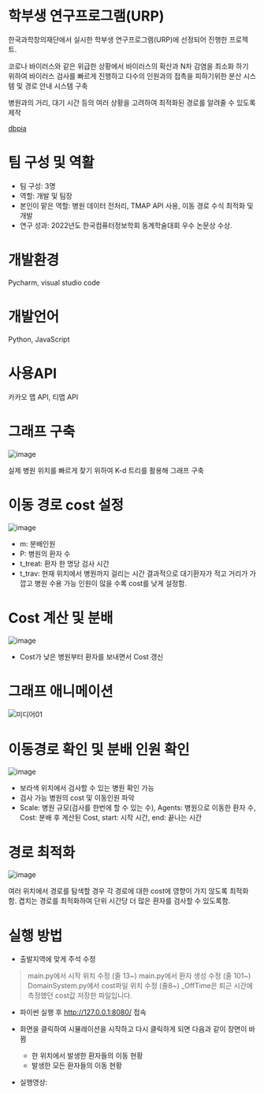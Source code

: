# 학부생 연구프로그램(URP)

한국과학창의재단에서 실시한 학부생 연구프로그램(URP)에 선정되어 진행한 프로젝트.

코로나 바이러스와 같은 위급한 상황에서 바이러스의 확산과 N차 감염을 최소화 하기 위하여 바이러스 검사를 빠르게 진행하고 다수의 인원과의 접촉을 피하기위한 분산 시스템 및 경로 안내 시스템 구축

병원과의 거리, 대기 시간 등의 여러 상황을 고려하여 최적화된 경로를 알려줄 수 있도록 제작

[dbpia](https://www.dbpia.co.kr/journal/articleDetail?nodeId=NODE11037810)

# 팀 구성 및 역활
* 팀 구성: 3명
* 역할: 개발 및 팀장
* 본인이 맡은 역할: 병원 데이터 전처리, TMAP API 사용, 이동 경로 수식 최적화 및 개발
* 연구 성과: 2022년도 한국컴퓨터정보학회 동계학술대회 우수 논문상 수상.

# 개발환경
Pycharm, visual studio code

# 개발언어
Python, JavaScript

# 사용API
카카오 맵 API, 티맵 API

# 그래프 구축
![image](https://user-images.githubusercontent.com/40080826/230781447-0d78cf91-9066-418e-bf83-1179ec80f9c2.png)

실제 병원 위치를 빠르게 찾기 위하여 K-d 트리를 활용해 그래프 구축

# 이동 경로 cost 설정
![image](https://user-images.githubusercontent.com/40080826/230781673-f0c205fa-f015-4363-a15c-92f2749b29e1.png)
* m: 분배인원
* P: 병원의 환자 수
* t_treat: 환자 한 명당 검사 시간
* t_trav: 현재 위치에서 병원까지 걸리는 시간
결과적으로 대기환자가 적고 거리가 가깝고 병원 수용 가능 인원이 많을 수록 cost를 낮게 설정함.

# Cost 계산 및 분배
![image](https://github.com/ShinYoungChan/urp/assets/40080826/1a4accab-4f90-44a6-8c48-8dbf97a907d6)
* Cost가 낮은 병원부터 환자를 보내면서 Cost 갱신

# 그래프 애니메이션
![미디어01](https://github.com/ShinYoungChan/urp/assets/40080826/2c8a2568-9bdc-47e8-b8c7-d5eb51e2f9bd)


# 이동경로 확인 및 분배 인원 확인
![image](https://github.com/ShinYoungChan/urp/assets/40080826/c42e2860-1952-47c7-b9f7-757f8815ffd4)
* 보라색 위치에서 검사할 수 있는 병원 확인 가능
* 검사 가능 병원의 cost 및 이동인원 파악
* Scale: 병원 규모(검사를 한번에 할 수 있는 수), Agents: 병원으로 이동한 환자 수, Cost: 분배 후 계산된 Cost, start: 시작 시간, end: 끝나는 시간

# 경로 최적화
![image](https://user-images.githubusercontent.com/40080826/230781863-1c3e1a17-79a5-47ae-bfe6-d9ee84630ab2.png)

여러 위치에서 경로를 탐색할 경우 각 경로에 대한 cost에 영향이 가지 않도록 최적화함.
겹치는 경로를 최적화하여 단위 시간당 더 많은 환자를 검사할 수 있도록함.

# 실행 방법
* 출발지역에 맞게 주석 수정
> main.py에서 시작 위치 수정 (줄 13~)
> main.py에서 환자 생성 수정 (줄 101~)
> DomainSystem.py에서 cost파일 위치 수정 (줄8~) _OffTime은 퇴근 시간에 측정했던 cost값 저장한 파일입니다.

* 파이썬 실행 후 http://127.0.0.1:8080/ 접속
* 화면을 클릭하여 시뮬레이션을 시작하고 다시 클릭하게 되면 다음과 같이 장면이 바뀜
   - 한 위치에서 발생한 환자들의 이동 현황
   - 발생한 모든 환자들의 이동 현황

* 실행영상: 
